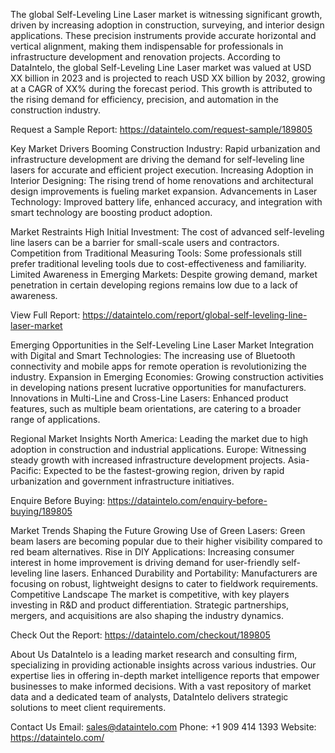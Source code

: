 The global Self-Leveling Line Laser market is witnessing significant growth, driven by increasing adoption in construction, surveying, and interior design applications. These precision instruments provide accurate horizontal and vertical alignment, making them indispensable for professionals in infrastructure development and renovation projects.
According to DataIntelo, the global Self-Leveling Line Laser market was valued at USD XX billion in 2023 and is projected to reach USD XX billion by 2032, growing at a CAGR of XX% during the forecast period. This growth is attributed to the rising demand for efficiency, precision, and automation in the construction industry.

Request a Sample Report: https://dataintelo.com/request-sample/189805

Key Market Drivers
Booming Construction Industry: Rapid urbanization and infrastructure development are driving the demand for self-leveling line lasers for accurate and efficient project execution.
Increasing Adoption in Interior Designing: The rising trend of home renovations and architectural design improvements is fueling market expansion.
Advancements in Laser Technology: Improved battery life, enhanced accuracy, and integration with smart technology are boosting product adoption.

Market Restraints
High Initial Investment: The cost of advanced self-leveling line lasers can be a barrier for small-scale users and contractors.
Competition from Traditional Measuring Tools: Some professionals still prefer traditional leveling tools due to cost-effectiveness and familiarity.
Limited Awareness in Emerging Markets: Despite growing demand, market penetration in certain developing regions remains low due to a lack of awareness.

View Full Report: https://dataintelo.com/report/global-self-leveling-line-laser-market 

Emerging Opportunities in the Self-Leveling Line Laser Market
Integration with Digital and Smart Technologies: The increasing use of Bluetooth connectivity and mobile apps for remote operation is revolutionizing the industry.
Expansion in Emerging Economies: Growing construction activities in developing nations present lucrative opportunities for manufacturers.
Innovations in Multi-Line and Cross-Line Lasers: Enhanced product features, such as multiple beam orientations, are catering to a broader range of applications.

Regional Market Insights
North America: Leading the market due to high adoption in construction and industrial applications.
Europe: Witnessing steady growth with increased infrastructure development projects.
Asia-Pacific: Expected to be the fastest-growing region, driven by rapid urbanization and government infrastructure initiatives.

Enquire Before Buying: https://dataintelo.com/enquiry-before-buying/189805

Market Trends Shaping the Future
Growing Use of Green Lasers: Green beam lasers are becoming popular due to their higher visibility compared to red beam alternatives.
Rise in DIY Applications: Increasing consumer interest in home improvement is driving demand for user-friendly self-leveling line lasers.
Enhanced Durability and Portability: Manufacturers are focusing on robust, lightweight designs to cater to fieldwork requirements.
Competitive Landscape
The market is competitive, with key players investing in R&D and product differentiation. Strategic partnerships, mergers, and acquisitions are also shaping the industry dynamics.

Check Out the Report: https://dataintelo.com/checkout/189805

About Us
DataIntelo is a leading market research and consulting firm, specializing in providing actionable insights across various industries. Our expertise lies in offering in-depth market intelligence reports that empower businesses to make informed decisions. With a vast repository of market data and a dedicated team of analysts, DataIntelo delivers strategic solutions to meet client requirements.

Contact Us
Email: sales@dataintelo.com
Phone: +1 909 414 1393
Website: https://dataintelo.com/
 

